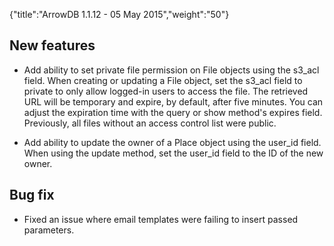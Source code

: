 {"title":"ArrowDB 1.1.12 - 05 May 2015","weight":"50"}

## New features

* Add ability to set private file permission on File objects using the s3\_acl field. When creating or updating a File object, set the s3\_acl field to private to only allow logged-in users to access the file. The retrieved URL will be temporary and expire, by default, after five minutes. You can adjust the expiration time with the query or show method's expires field. Previously, all files without an access control list were public.

* Add ability to update the owner of a Place object using the user\_id field. When using the update method, set the user\_id field to the ID of the new owner.

## Bug fix

* Fixed an issue where email templates were failing to insert passed parameters.
